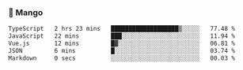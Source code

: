 ### 🥭 Mango

<!--START_SECTION:waka-->

```txt
TypeScript   2 hrs 23 mins   ███████████████████▒░░░░░   77.48 %
JavaScript   22 mins         ███░░░░░░░░░░░░░░░░░░░░░░   11.94 %
Vue.js       12 mins         █▓░░░░░░░░░░░░░░░░░░░░░░░   06.81 %
JSON         6 mins          █░░░░░░░░░░░░░░░░░░░░░░░░   03.74 %
Markdown     0 secs          ░░░░░░░░░░░░░░░░░░░░░░░░░   00.03 %
```

<!--END_SECTION:waka-->
